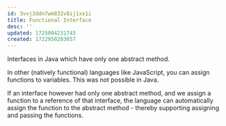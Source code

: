 ```yaml
---
id: 3vvj3ddn7wm832v8ij1xs1i
title: Functional Interface
desc: ''
updated: 1725004231743
created: 1722950203657
---
```


Interfaces in Java which have only one abstract method.

In other (natively functional) languages like JavaScript, you can assign functions to variables. This was not possible in Java. 

If an interface however had only one abstract method, and we assign a function to a reference of that interface, the language can automatically assign the function to the abstract method - thereby supporting assigning and passing the functions.
